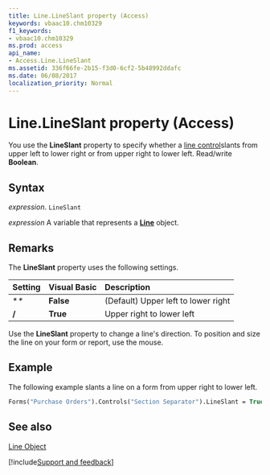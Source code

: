 ```yaml
---
title: Line.LineSlant property (Access)
keywords: vbaac10.chm10329
f1_keywords:
- vbaac10.chm10329
ms.prod: access
api_name:
- Access.Line.LineSlant
ms.assetid: 336f66fe-2b15-f3d0-6cf2-5b48992ddafc
ms.date: 06/08/2017
localization_priority: Normal
---
```



# Line.LineSlant property (Access)

You use the  **LineSlant** property to specify whether a [line control](overview/line-control.md)slants from upper left to lower right or from upper right to lower left. Read/write  **Boolean**.


## Syntax

_expression_. `LineSlant`

_expression_ A variable that represents a **[Line](Access.Line.md)** object.


## Remarks

The  **LineSlant** property uses the following settings.



|Setting|Visual Basic|Description|
|:-----|:-----|:-----|
|**\**|**False**|(Default) Upper left to lower right|
|**/**|**True**|Upper right to lower left|

Use the  **LineSlant** property to change a line's direction. To position and size the line on your form or report, use the mouse.


## Example

The following example slants a line on a form from upper right to lower left.


```vb
Forms("Purchase Orders").Controls("Section Separator").LineSlant = True 

```


## See also


[Line Object](Access.Line.md)

[!include[Support and feedback](~/includes/feedback-boilerplate.md)]